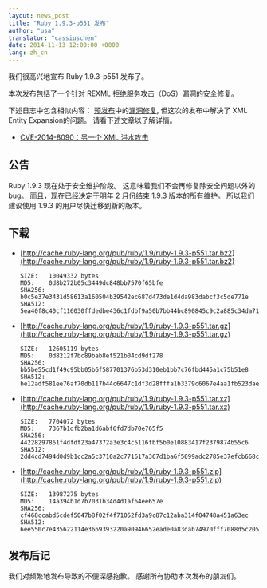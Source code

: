 ```yaml
---
layout: news_post
title: "Ruby 1.9.3-p551 发布"
author: "usa"
translator: "cassiuschen"
date: 2014-11-13 12:00:00 +0000
lang: zh_cn
---
```


我们很高兴地宣布 Ruby 1.9.3-p551 发布了。

本次发布包括了一个针对 REXML 拒绝服务攻击（DoS）漏洞的安全修复。

下述日志中包含相似内容：
[预发布](https://www.ruby-lang.org/en/news/2014/10/27/ruby-1-9-3-p550-is-released/)中的[漏洞修复](https://www.ruby-lang.org/en/news/2014/10/27/rexml-dos-cve-2014-8080/),
但这次的发布中解决了 XML Entity Expansion的问题。
请看下述文章以了解详情。

* [CVE-2014-8090：另一个 XML 洪水攻击](https://www.ruby-lang.org/zh_cn/news/2014/11/13/rexml-dos-cve-2014-8090/)


## 公告

Ruby 1.9.3 现在处于安全维护阶段。
这意味着我们不会再修复除安全问题以外的 bug。
而且，现在已经决定于明年 2 月份结束 1.9.3 版本的所有维护。
所以我们建议使用 1.9.3 的用户尽快迁移到新的版本。


## 下载

* [http://cache.ruby-lang.org/pub/ruby/1.9/ruby-1.9.3-p551.tar.bz2](http://cache.ruby-lang.org/pub/ruby/1.9/ruby-1.9.3-p551.tar.bz2)

      SIZE:   10049332 bytes
      MD5:    0d8b272b05c3449dc848bb7570f65bfe
      SHA256: b0c5e37e3431d58613a160504b39542ec687d473de1d4da983dabcf3c5de771e
      SHA512: 5ea40f8c40cf116030ffdedbe436c1fdbf9a50b7bb44bc890845c9c2a885c34da711bc1a9e9694788c2f4710f7e6e0adc4410aec1ab18a25a27168f25ac3d68c

* [http://cache.ruby-lang.org/pub/ruby/1.9/ruby-1.9.3-p551.tar.gz](http://cache.ruby-lang.org/pub/ruby/1.9/ruby-1.9.3-p551.tar.gz)

      SIZE:   12605119 bytes
      MD5:    0d8212f7bc89bab8ef521b04cd9df278
      SHA256: bb5be55cd1f49c95bb05b6f587701376b53d310eb1bb7c76fbd445a1c75b51e8
      SHA512: be12adf581ee76af70db117b44c6647c1df3d28fffa1b3379c6067e4aa1fb523dae7c9b130a51dcdcff268a8ee21a3d74f6f946135fb3ac6b90664f0a9df4a08

* [http://cache.ruby-lang.org/pub/ruby/1.9/ruby-1.9.3-p551.tar.xz](http://cache.ruby-lang.org/pub/ruby/1.9/ruby-1.9.3-p551.tar.xz)

      SIZE:   7704072 bytes
      MD5:    7367b1dfb2ba1d6abf6fd7db70e765f5
      SHA256: 44228297861f4dfdf23a47372a3e3c4c5116fbf5b0e10883417f2379874b55c6
      SHA512: 2dd4cd7494d0d9b1cc2a5c3710a2c771617a367d1ba6f5099adc2785e37efcb668c6508780562359a4a4c83733e349aa5cb4f8532e1f334f9f96543670d35729

* [http://cache.ruby-lang.org/pub/ruby/1.9/ruby-1.9.3-p551.zip](http://cache.ruby-lang.org/pub/ruby/1.9/ruby-1.9.3-p551.zip)

      SIZE:   13987275 bytes
      MD5:    14a394b1d7b7031b34d4d1af64ee657e
      SHA256: cf468ccabd5cdef5047b8f02f4f71052fd3a9c87c12aba314f04748a451a63ec
      SHA512: 6ee550c7e435622114e3669393220a90946652eade0a83dab74970fff7088d5c2051bee9c272e2e6eccc36885b4f64928fc2d27c36584c1cc8dac91ce730d3ea

## 发布后记

我们对频繁地发布导致的不便深感抱歉。
感谢所有协助本次发布的朋友们。
